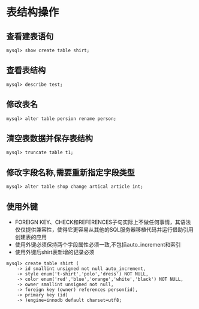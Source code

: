 # 表结构操作

## 查看建表语句
```
mysql> show create table shirt;
```

## 查看表结构
```
mysql> describe test;
```



## 修改表名
```
mysql> alter table persion rename person;
```

## 清空表数据并保存表结构
```
mysql> truncate table t1;
```


## 修改字段名称,需要重新指定字段类型
```
mysql> alter table shop change artical article int;
```

## 使用外键
- FOREIGN KEY、CHECK和REFERENCES子句实际上不做任何事情，其语法仅仅提供兼容性，使得它更容易从其他的SQL服务器移植代码并运行借助引用创建表的应用
- 使用外键必须保持两个字段属性必须一致,不包括auto_increment和索引
- 使用外键后shirt表新增的记录必须
```
mysql> create table shirt (
    -> id smallint unsigned not null auto_increment,
    -> style enum('t-shirt','polo','dress') NOT NULL,
    -> color enum('red','blue','orange','white','black') NOT NULL,
    -> owner smallint unsigned not null,
    -> foreign key (owner) references person(id),
    -> primary key (id)
    -> )engine=innodb default charset=utf8;
```